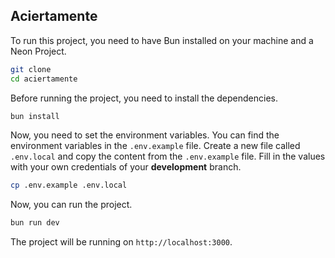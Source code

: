 ## Aciertamente

To run this project, you need to have Bun installed on your machine and a Neon Project.

```bash
git clone
cd aciertamente
```

Before running the project, you need to install the dependencies.

```bash
bun install
```

Now, you need to set the environment variables. You can find the environment variables in the `.env.example` file. Create a new file called `.env.local` and copy the content from the `.env.example` file. Fill in the values with your own credentials of your **development** branch.

```bash
cp .env.example .env.local
```

Now, you can run the project.

```bash
bun run dev
```

The project will be running on `http://localhost:3000`.
